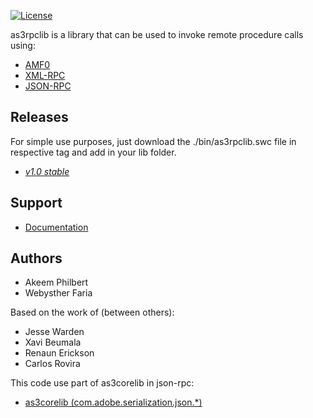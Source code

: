 [![License](http://img.shields.io/:license-mit-blue.svg)](http://doge.mit-license.org)

as3rpclib is a library that can be used to invoke remote procedure calls using:

 * [AMF0](http://download.macromedia.com/pub/labs/amf/amf0_spec_121207.pdf)
 * [XML-RPC](http://www.xmlrpc.com/spec)
 * [JSON-RPC](http://json-rpc.org/wiki/specification)


Releases
-------

For simple use purposes, just download the ./bin/as3rpclib.swc file in respective tag and add in your lib folder.

 * [*v1.0 stable*](https://github.com/Webysther/as3rpclib/releases/tag/v1.0)

Support
-------

 * [Documentation](https://github.com/Webysther/as3rpclib/wiki/Documentation)

Authors
-------

 * Akeem Philbert
 * Webysther Faria

Based on the work of (between others):

 * Jesse Warden
 * Xavi Beumala
 * Renaun Erickson
 * Carlos Rovira
 
This code use part of as3corelib in json-rpc:

 * [as3corelib (com.adobe.serialization.json.*)](https://github.com/mikechambers/as3corelib)

